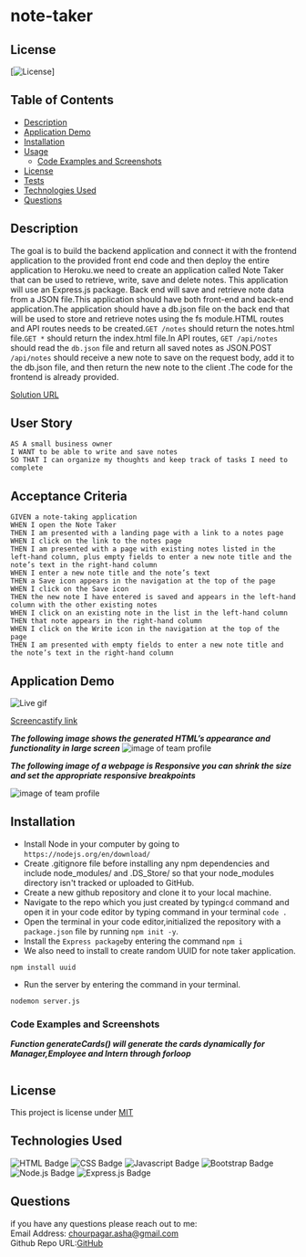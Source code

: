 # note-taker
## License
[![License](https://img.shields.io/badge/License-Apache_2.0-blue.svg)]
## Table of Contents
  - [Description](#description)
  - [Application Demo](#application-demo)
  - [Installation](#installation)
  - [Usage](#usage)
    - [Code Examples and Screenshots](#code-examples-and-screenshots)
  - [License](#license-1)
  - [Tests](#tests)
  - [Technologies Used](#technologies-used)
  - [Questions](#questions)
## Description
The goal is to build the backend application and connect it with the frontend application to the provided front end code and then deploy the entire application to Heroku.we need to create an application called Note Taker that can be used to retrieve, write, save and delete notes. This application will use an Express.js package. Back end will save and retrieve note data from a JSON file.This application should have both front-end and back-end application.The application should have a db.json file on the back end that will be used to store and retrieve notes using the fs module.HTML routes and API routes needs to be created.`GET /notes` should return the notes.html file.`GET *` should return the index.html file.In API routes,
`GET /api/notes` should read the `db.json` file and return all saved notes as JSON.POST `/api/notes` should receive a new note to save on the request body, add it to the db.json file, and then return the new note to the client .The code for the frontend is already provided.

[Solution URL](https://github.com/ashachakre0906/note-taker)

## User Story
```
AS A small business owner
I WANT to be able to write and save notes
SO THAT I can organize my thoughts and keep track of tasks I need to complete
```
## Acceptance Criteria
```
GIVEN a note-taking application
WHEN I open the Note Taker
THEN I am presented with a landing page with a link to a notes page
WHEN I click on the link to the notes page
THEN I am presented with a page with existing notes listed in the left-hand column, plus empty fields to enter a new note title and the note’s text in the right-hand column
WHEN I enter a new note title and the note’s text
THEN a Save icon appears in the navigation at the top of the page
WHEN I click on the Save icon
THEN the new note I have entered is saved and appears in the left-hand column with the other existing notes
WHEN I click on an existing note in the list in the left-hand column
THEN that note appears in the right-hand column
WHEN I click on the Write icon in the navigation at the top of the page
THEN I am presented with empty fields to enter a new note title and the note’s text in the right-hand column
```
## Application Demo
![Live gif]()

[Screencastify link]()

***The following image shows the generated HTML’s appearance and functionality in large screen***
<img src = "/dist/assets/images/team-profile.png" alt = "image of team profile">

***The following image of a webpage is Responsive you can shrink the size and set the appropriate responsive breakpoints***

<img src = "/dist/assets/images/team-profile-responsive.png" alt = "image of team profile">

## Installation
* Install Node in your computer by going to `https://nodejs.org/en/download/`
* Create .gitignore file before installing any npm dependencies and include node_modules/ and .DS_Store/ so that your node_modules directory isn't tracked or uploaded to GitHub.
* Create a new github repository and clone it to your local machine.
* Navigate to the repo which you just created by typing`cd` command  and open it in your code editor by typing command in your terminal `code .`
* Open the terminal in your code editor,initialized the repository with a `package.json` file by running `npm init -y`.
* Install the `Express package`by entering the command `npm i` 
* We also need to install to create random UUID for note taker application.
```
npm install uuid
```
* Run the server by entering the command in your terminal.
```
nodemon server.js
```

### Code Examples and Screenshots
***Function generateCards() will generate the cards dynamically for Manager,Employee and Intern through forloop***
```

```

## License
This project is license under [MIT](http://www.apache.org/licenses/LICENSE-2.0)

## Technologies Used
![HTML Badge](https://img.shields.io/badge/HTML-orange.svg)
![CSS Badge](https://img.shields.io/badge/CSS-purple.svg)
![Javascript Badge](https://img.shields.io/badge/Javascript-blue.svg)
![Bootstrap Badge](https://img.shields.io/badge/Bootstrap-darkblue.svg)
![Node.js Badge](https://img.shields.io/badge/Node-yellow.svg)
![Express.js Badge](https://img.shields.io/badge/Express-orange.svg)

## Questions
if you have any questions please reach out to me:<br>
Email Address: chourpagar.asha@gmail.com <br>
Github Repo URL:[GitHub](https://github.com/ashachakre0906)



